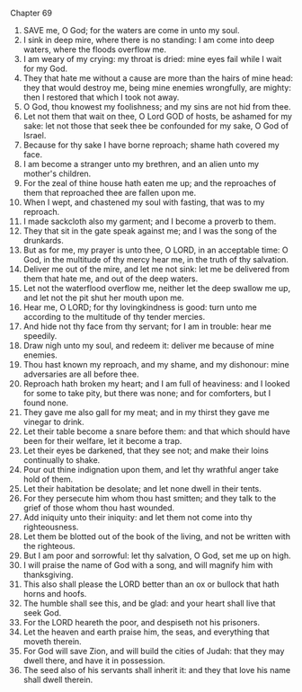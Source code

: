 

Chapter 69

1. SAVE me, O God; for the waters are come in unto my soul.
2. I sink in deep mire, where there is no standing: I am come into deep waters, where the floods overflow me.
3. I am weary of my crying: my throat is dried: mine eyes fail while I wait for my God.
4. They that hate me without a cause are more than the hairs of mine head: they that would destroy me, being mine enemies wrongfully, are mighty: then I restored that which I took not away.
5. O God, thou knowest my foolishness; and my sins are not hid from thee.
6. Let not them that wait on thee, O Lord GOD of hosts, be ashamed for my sake: let not those that seek thee be confounded for my sake, O God of Israel.
7. Because for thy sake I have borne reproach; shame hath covered my face.
8. I am become a stranger unto my brethren, and an alien unto my mother's children.
9. For the zeal of thine house hath eaten me up; and the reproaches of them that reproached thee are fallen upon me.
10. When I wept, and chastened my soul with fasting, that was to my reproach.
11. I made sackcloth also my garment; and I become a proverb to them.
12. They that sit in the gate speak against me; and I was the song of the drunkards.
13. But as for me, my prayer is unto thee, O LORD, in an acceptable time: O God, in the multitude of thy mercy hear me, in the truth of thy salvation.
14. Deliver me out of the mire, and let me not sink: let me be delivered from them that hate me, and out of the deep waters.
15. Let not the waterflood overflow me, neither let the deep swallow me up, and let not the pit shut her mouth upon me.
16. Hear me, O LORD; for thy lovingkindness is good: turn unto me according to the multitude of thy tender mercies.
17. And hide not thy face from thy servant; for I am in trouble: hear me speedily.
18. Draw nigh unto my soul, and redeem it: deliver me because of mine enemies.
19. Thou hast known my reproach, and my shame, and my dishonour: mine adversaries are all before thee.
20. Reproach hath broken my heart; and I am full of heaviness: and I looked for some to take pity, but there was none; and for comforters, but I found none.
21. They gave me also gall for my meat; and in my thirst they gave me vinegar to drink.
22. Let their table become a snare before them: and that which should have been for their welfare, let it become a trap.
23. Let their eyes be darkened, that they see not; and make their loins continually to shake.
24. Pour out thine indignation upon them, and let thy wrathful anger take hold of them.
25. Let their habitation be desolate; and let none dwell in their tents.
26. For they persecute him whom thou hast smitten; and they talk to the grief of those whom thou hast wounded.
27. Add iniquity unto their iniquity: and let them not come into thy righteousness.
28. Let them be blotted out of the book of the living, and not be written with the righteous.
29. But I am poor and sorrowful: let thy salvation, O God, set me up on high.
30. I will praise the name of God with a song, and will magnify him with thanksgiving.
31. This also shall please the LORD better than an ox or bullock that hath horns and hoofs.
32. The humble shall see this, and be glad: and your heart shall live that seek God.
33. For the LORD heareth the poor, and despiseth not his prisoners.
34. Let the heaven and earth praise him, the seas, and everything that moveth therein.
35. For God will save Zion, and will build the cities of Judah: that they may dwell there, and have it in possession.
36. The seed also of his servants shall inherit it: and they that love his name shall dwell therein.

